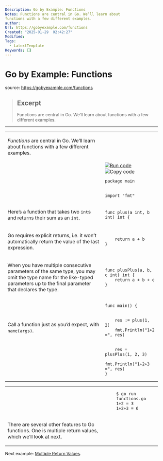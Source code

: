 ```yaml
---
Description: Go by Example: Functions
Notes: Functions are central in Go. We’ll learn about
functions with a few different examples.
author: 
Url: https://gobyexample.com/functions
Created: "2025-01-29  02:42:27"
Modified: 
Tags:
  - LatextTemplate
Keywords: []
---
```


# Go by Example: Functions

source: https://gobyexample.com/functions

> ## Excerpt
> Functions are central in Go. We’ll learn about
functions with a few different examples.

---
<table><tbody><tr><td><p><em>Functions</em> are central in Go. We’ll learn about functions with a few different examples.</p></td><td></td></tr><tr><td></td><td><a href="https://go.dev/play/p/-o49-dQfGbK"><img title="Run code" src="https://gobyexample.com/play.png"></a><img title="Copy code" src="https://gobyexample.com/clipboard.png"><pre><code><span><span><span>package</span> <span>main</span></span></span></code></pre></td></tr><tr><td></td><td><pre><code><span><span><span>import</span> <span>"fmt"</span></span></span></code></pre></td></tr><tr><td><p>Here’s a function that takes two <code>int</code>s and returns their sum as an <code>int</code>.</p></td><td><pre><code><span><span><span>func</span> <span>plus</span><span>(</span><span>a</span> <span>int</span><span>,</span> <span>b</span> <span>int</span><span>)</span> <span>int</span> <span>{</span></span></span></code></pre></td></tr><tr><td><p>Go requires explicit returns, i.e. it won’t automatically return the value of the last expression.</p></td><td><pre><code><span><span>    <span>return</span> <span>a</span> <span>+</span> <span>b</span>
</span></span><span><span><span>}</span></span></span></code></pre></td></tr><tr><td><p>When you have multiple consecutive parameters of the same type, you may omit the type name for the like-typed parameters up to the final parameter that declares the type.</p></td><td><pre><code><span><span><span>func</span> <span>plusPlus</span><span>(</span><span>a</span><span>,</span> <span>b</span><span>,</span> <span>c</span> <span>int</span><span>)</span> <span>int</span> <span>{</span>
</span></span><span><span>    <span>return</span> <span>a</span> <span>+</span> <span>b</span> <span>+</span> <span>c</span>
</span></span><span><span><span>}</span></span></span></code></pre></td></tr><tr><td></td><td><pre><code><span><span><span>func</span> <span>main</span><span>()</span> <span>{</span></span></span></code></pre></td></tr><tr><td><p>Call a function just as you’d expect, with <code>name(args)</code>.</p></td><td><pre><code><span><span>    <span>res</span> <span>:=</span> <span>plus</span><span>(</span><span>1</span><span>,</span> <span>2</span><span>)</span>
</span></span><span><span>    <span>fmt</span><span>.</span><span>Println</span><span>(</span><span>"1+2 ="</span><span>,</span> <span>res</span><span>)</span></span></span></code></pre></td></tr><tr><td></td><td><pre><code><span><span>    <span>res</span> <span>=</span> <span>plusPlus</span><span>(</span><span>1</span><span>,</span> <span>2</span><span>,</span> <span>3</span><span>)</span>
</span></span><span><span>    <span>fmt</span><span>.</span><span>Println</span><span>(</span><span>"1+2+3 ="</span><span>,</span> <span>res</span><span>)</span>
</span></span><span><span><span>}</span></span></span></code></pre></td></tr></tbody></table>

<table><tbody><tr><td></td><td><pre><code><span><span><span>$</span> go run functions.go 
</span></span><span><span><span>1+2 = 3
</span></span></span><span><span><span>1+2+3 = 6</span></span></span></code></pre></td></tr><tr><td><p>There are several other features to Go functions. One is multiple return values, which we’ll look at next.</p></td><td></td></tr></tbody></table>

Next example: [Multiple Return Values](https://gobyexample.com/multiple-return-values).

